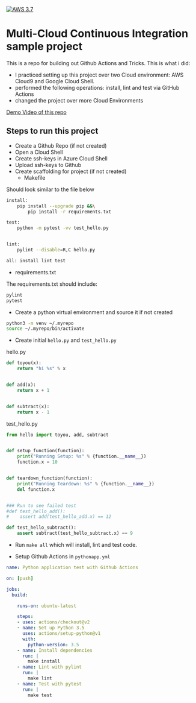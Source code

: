 [![AWS 3.7](https://github.com/MasciadriAndrea/github-actions-demo/actions/workflows/aws.yml/badge.svg)](https://github.com/MasciadriAndrea/github-actions-demo/actions/workflows/aws.yml)

# Multi-Cloud Continuous Integration sample project

This is a repo for building out Github Actions and Tricks. This is what i did:
* I practiced setting up this project over two Cloud environment: AWS Cloud9 and Google Cloud Shell.
* performed the following operations: install, lint and test via GitHub Actions
* changed the project over more Cloud Environments

[Demo Video of this repo](https://www.youtube.com/watch?v=4gbUYOgALik)



## Steps to run this project

* Create a Github Repo (if not created)
* Open a Cloud Shell
* Create ssh-keys in Azure Cloud Shell
* Upload ssh-keys to Github
* Create scaffolding for project (if not created)
  - Makefile

Should look similar to the file below

```bash
install:
	pip install --upgrade pip &&\
		pip install -r requirements.txt

test:
	python -m pytest -vv test_hello.py


lint:
	pylint --disable=R,C hello.py

all: install lint test
```

  - requirements.txt
  
The requirements.txt should include:

```bash
pylint
pytest
```

* Create a python virtual environment and source it if not created

```bash
python3 -m venv ~/.myrepo
source ~/.myrepo/bin/activate
```

* Create initial `hello.py` and `test_hello.py`

hello.py
```python
def toyou(x):
    return "hi %s" % x


def add(x):
    return x + 1


def subtract(x):
    return x - 1
```

test_hello.py
```python
from hello import toyou, add, subtract


def setup_function(function):
    print("Running Setup: %s" % {function.__name__})
    function.x = 10


def teardown_function(function):
    print("Running Teardown: %s" % {function.__name__})
    del function.x


### Run to see failed test
#def test_hello_add():
#    assert add(test_hello_add.x) == 12

def test_hello_subtract():
    assert subtract(test_hello_subtract.x) == 9

```


* Run `make all` which will install, lint and test code.

* Setup Github Actions in `pythonapp.yml`

```yaml
name: Python application test with Github Actions

on: [push]

jobs:
  build:

    runs-on: ubuntu-latest

    steps:
    - uses: actions/checkout@v2
    - name: Set up Python 3.5
      uses: actions/setup-python@v1
      with:
        python-version: 3.5
    - name: Install dependencies
      run: |
        make install
    - name: Lint with pylint
      run: |
        make lint
    - name: Test with pytest
      run: |
        make test
```

